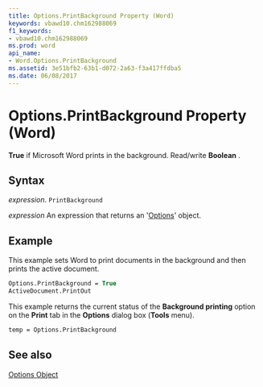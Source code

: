 ```yaml
---
title: Options.PrintBackground Property (Word)
keywords: vbawd10.chm162988069
f1_keywords:
- vbawd10.chm162988069
ms.prod: word
api_name:
- Word.Options.PrintBackground
ms.assetid: 3e51bfb2-63b1-d072-2a63-f3a417ffdba5
ms.date: 06/08/2017
---
```



# Options.PrintBackground Property (Word)

 **True** if Microsoft Word prints in the background. Read/write **Boolean** .


## Syntax

 _expression_. `PrintBackground`

 _expression_ An expression that returns an '[Options](Word.Options.md)' object.


## Example

This example sets Word to print documents in the background and then prints the active document.


```vb
Options.PrintBackground = True 
ActiveDocument.PrintOut
```

This example returns the current status of the  **Background printing** option on the **Print** tab in the **Options** dialog box (**Tools** menu).




```vb
temp = Options.PrintBackground
```


## See also


[Options Object](Word.Options.md)

